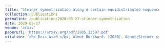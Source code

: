 ```yaml
---
title: "Steiner symmetrization along a certain equidistributed sequence of directions"
collection: publications
permalink: /publication/2020-05-27-stiener-symmetrization
date: 2020-05-27
venue: 'arxiv'
paperurl: 'https://arxiv.org/pdf/2005.13597.pdf'
citation: '<b> Reza Asad </b>, Almut Burchard. (2020). &quot;Steiner symmetrization along a certain equidistributed sequence of directions.&quot; <i>arxiv</i>..'
---
```

